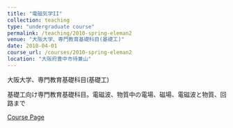 ```yaml
---
title: "電磁気学II"
collection: teaching
type: "undergraduate course"
permalink: /teaching/2010-spring-eleman2
venue: "大阪大学、専門教育基礎科目(基礎工)"
date: 2010-04-01
course_url: /courses/2010-spring-eleman2
location: "大阪府豊中市待兼山"
---
```


大阪大学、専門教育基礎科目(基礎工)

基礎工向け専門教育基礎科目。電磁波、物質中の電場、磁場、電磁波と物質、回路まで


<a href='https://stsykw.github.io/courses/2010-spring-eleman2'>Course Page</a>

